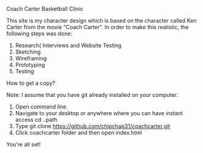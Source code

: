 Coach Carter Basketball Clinic

This site is my character design which is based on the character called Ken Carter from the movie "Coach Carter". 
In order to make this realistic, the following steps was done:

1. Research( Interviews and Website Testing 
2. Sketching 
3. Wireframing 
4. Prototyping
5. Testing 

How to get a copy? 

Note: I assume that you have git already installed on your computer.

1. Open command line.
2. Navigate to your desktop or anywhere where you can have instant access
  cd ..path 
3. Type git clone https://github.com/chipchap31/coachcarter.git
4. Click coachcarter folder and then open index.html

You're all set!






